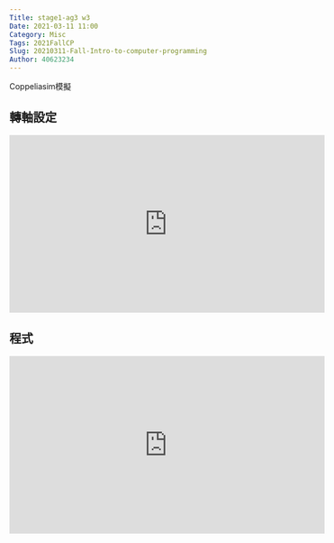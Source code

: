 ```yaml
---
Title: stage1-ag3 w3
Date: 2021-03-11 11:00
Category: Misc
Tags: 2021FallCP
Slug: 20210311-Fall-Intro-to-computer-programming
Author: 40623234
---
```


Coppeliasim模擬

<!-- PELICAN_END_SUMMARY -->

轉軸設定
----
<iframe width="560" height="315" src="https://www.youtube.com/embed/R98Hco_C2pk" frameborder="0" allow="accelerometer; autoplay; clipboard-write; encrypted-media; gyroscope; picture-in-picture" allowfullscreen></iframe>

程式
----
<iframe width="560" height="315" src="https://www.youtube.com/embed/QGXR92FvKBE" frameborder="0" allow="accelerometer; autoplay; clipboard-write; encrypted-media; gyroscope; picture-in-picture" allowfullscreen></iframe>